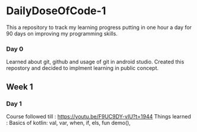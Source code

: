 # DailyDoseOfCode-1
This a repository to track my learning progress putting in one hour a day for 90 days on improving my programming skills.

### Day 0
Learned about git, github and usage of git in android studio. Created this repostory and decided to implment learning in public concept.

## Week 1

### Day 1

Course followed till : https://youtu.be/F9UC9DY-vIU?t=1944
Things learned       : Basics of kotlin: val, var, when, if, els, fun demo(), 
